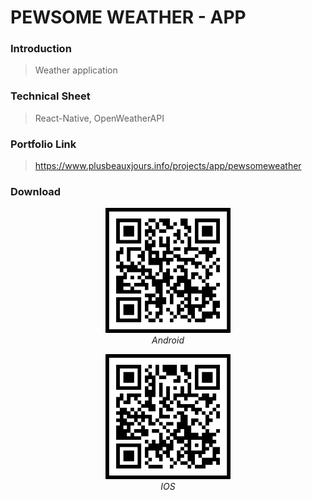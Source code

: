 # PEWSOME WEATHER - APP

### Introduction

> Weather application

### Technical Sheet

> React-Native, OpenWeatherAPI

### Portfolio Link

> https://www.plusbeauxjours.info/projects/app/pewsomeweather

### Download

<span>
<p align="center" >
  <img src="https://github.com/plusbeauxjours/web-plusbeauxjours/blob/master/src/Images/App/Awesome_app/AwesomeWeatherQR_Android.jpg" width="200"height="200" >
  <br>
  <em>Android</em>
  </p>
  <p align="center" >
  <img src="https://github.com/plusbeauxjours/web-plusbeauxjours/blob/master/src/Images/App/Awesome_app/AwesomeWeatherQR_IOS.jpg" width="200"height="200" >
  <br>
  <em>IOS</em>
</p>
  </span>



